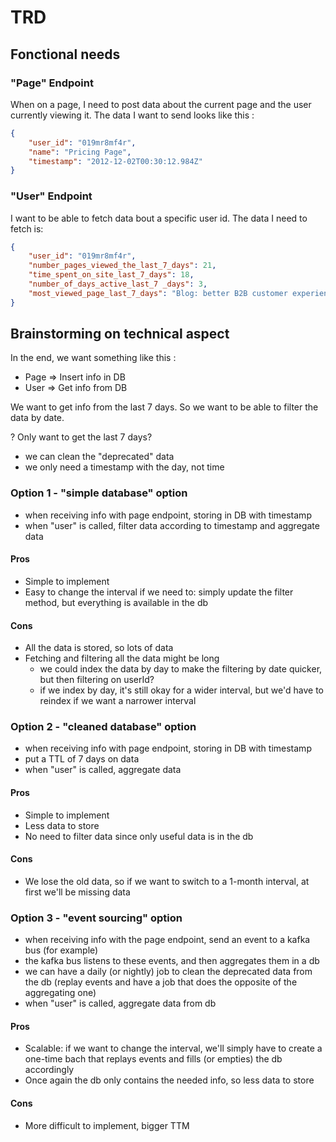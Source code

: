 # TRD

## Fonctional needs

### "Page" Endpoint

When on a page, I need to post data about the current page and the user currently viewing it. The data I want to send looks like this :

```json
{
    "user_id": "019mr8mf4r",
    "name": "Pricing Page",
    "timestamp": "2012-12-02T00:30:12.984Z"
}
```


### "User" Endpoint

I want to be able to fetch data bout a specific user id. The data I need to fetch is:

```json
{
    "user_id": "019mr8mf4r",
    "number_pages_viewed_the_last_7_days": 21,
    "time_spent_on_site_last_7_days": 18,
    "number_of_days_active_last_7 _days": 3,
    "most_viewed_page_last_7_days": "Blog: better B2B customer experience"
}
```

## Brainstorming on technical aspect

In the end, we want something like this :

* Page => Insert info in DB
* User => Get info from DB

We want to get info from the last 7 days. So we want to be able to filter the data by date. 

? Only want to get the last 7 days?
* we can clean the "deprecated" data
* we only need a timestamp with the day, not time

### Option 1 - "simple database" option

* when receiving info with page endpoint, storing in DB with timestamp
* when "user" is called, filter data according to timestamp and aggregate data

#### Pros
* Simple to implement
* Easy to change the interval if we need to: simply update the filter method, but everything is available in the db
#### Cons
* All the data is stored, so lots of data
* Fetching and filtering all the data might be long
  - we could index the data by day to make the filtering by date quicker, but then filtering on userId?
  - if we index by day, it's still okay for a wider interval, but we'd have to reindex if we want a narrower interval

### Option 2 - "cleaned database" option

* when receiving info with page endpoint, storing in DB with timestamp
* put a TTL of 7 days on data
* when "user" is called, aggregate data

#### Pros
* Simple to implement
* Less data to store
* No need to filter data since only useful data is in the db
#### Cons
* We lose the old data, so if we want to switch to a 1-month interval, at first we'll be missing data

### Option 3 - "event sourcing" option

* when receiving info with the page endpoint, send an event to a kafka bus (for example)
* the kafka bus listens to these events, and then aggregates them in a db
* we can have a daily (or nightly) job to clean the deprecated data from the db (replay events and have a job that does the opposite of the aggregating one)
* when "user" is called, aggregate data from db

#### Pros
* Scalable: if we want to change the interval, we'll simply have to create a one-time bach that replays events and fills (or empties) the db accordingly
* Once again the db only contains the needed info, so less data to store
#### Cons
* More difficult to implement, bigger TTM